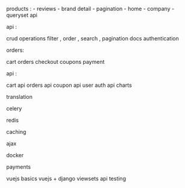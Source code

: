 products : - reviews - brand detail - pagination - home - company - queryset api 

api :

crud operations
filter , order , search , pagination
docs
authentication

orders:

cart
orders
checkout
coupons
payment


api :

cart api
orders api
coupon api
user auth api
charts

translation

celery

redis

caching

ajax

docker

payments

vuejs basics
vuejs + django
viewsets api
testing  